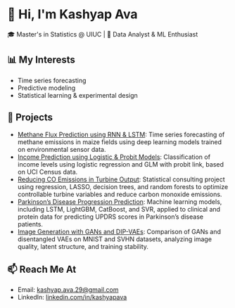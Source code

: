 # 👋 Hi, I'm Kashyap Ava
🎓 Master's in Statistics @ UIUC | 🎯 Data Analyst & ML Enthusiast

## 📊 My Interests
- Time series forecasting
- Predictive modeling
- Statistical learning & experimental design

## 📁 Projects
- [Methane Flux Prediction using RNN & LSTM](https://github.com/kashyapava/methane-prediction): Time series forecasting of methane emissions in maize fields using deep learning models trained on environmental sensor data.
- [Income Prediction using Logistic & Probit Models](https://github.com/kashyapava/income-prediction): Classification of income levels using logistic regression and GLM with probit link, based on UCI Census data.
- [Reducing CO Emissions in Turbine Output](https://github.com/kashyapava/turbine-co-reduction): Statistical consulting project using regression, LASSO, decision trees, and random forests to optimize controllable turbine variables and reduce carbon monoxide emissions.
- [Parkinson’s Disease Progression Prediction](https://github.com/kashyapava/parkinsons-progression): Machine learning models, including LSTM, LightGBM, CatBoost, and SVR, applied to clinical and protein data for predicting UPDRS scores in Parkinson’s disease patients.
- [Image Generation with GANs and DIP-VAEs](https://github.com/kashyapava/image-generation-gan-dipvae): Comparison of GANs and disentangled VAEs on MNIST and SVHN datasets, analyzing image quality, latent structure, and training stability.




## 📫 Reach Me At
- Email: kashyap.ava.29@gmail.com
- LinkedIn: [linkedin.com/in/kashyapava](https://www.linkedin.com/in/kashyap-avs/)

